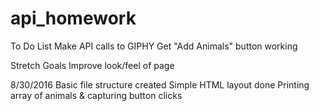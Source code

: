 # api_homework

To Do List
Make API calls to GIPHY
Get "Add Animals" button working

Stretch Goals
Improve look/feel of page


8/30/2016
Basic file structure created
Simple HTML layout done
Printing array of animals & capturing button clicks